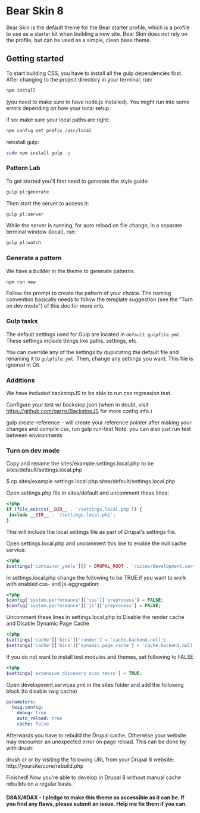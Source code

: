 # Bear Skin 8

Bear Skin is the default theme for the Bear starter profile, which is a profile to use as a starter kit when building a new site. Bear Skin does not rely on the profile, but can be used as a simple, clean base theme.

## Getting started
To start building CSS, you have to install all the gulp dependencies first. After changing to the project directory in your terminal, run:
```sh
npm install
```
(you need to make sure to have node.js installed). You might run into some errors depending on how your local setup.

if so:
make sure your local paths are right:
```sh
npm config set prefix /usr/local
```
reinstall gulp:
```sh
sudo npm install gulp -g
```

### Pattern Lab

To get started you'll first need to generate the style guide:
```sh
gulp pl:generate
```
Then start the server to access it:
```sh
gulp pl:server
```
While the server is running, for auto reload on file change, in a separate terminal window (local), run:
```sh
gulp pl:watch
```

### Generate a pattern
We have a builder in the theme to generate patterns.
```sh
npm run new
```
Follow the prompt to create the pattern of your choice. The naming convention basically needs to follow the template suggestion (see the "Turn on dev mode") of this doc for more info.

### Gulp tasks
The default settings used for Gulp are located in `default.gulpfile.yml`. These settings include things like paths, settings, etc.

You can override any of the settings by duplicating the default file and renaming it to `gulpfile.yml`. Then, change any settings you want. This file is ignored in Git.


### Additions
We have included backstopJS to be able to run css regression test.

Configure your test w/ backstop.json (when in doubt, visit https://github.com/garris/BackstopJS for more config info.)

gulp create-reference - will create your reference pointer
after making your changes and compile css, run
gulp run-test
Note: you can also just run test between environments


### Turn on dev mode

Copy and rename the sites/example.settings.local.php to be sites/default/settings.local.php

$ cp sites/example.settings.local.php sites/default/settings.local.php

Open settings.php file in sites/default and uncomment these lines:

```php
<?php
if (file_exists(__DIR__ . '/settings.local.php')) {
 include __DIR__ . '/settings.local.php';
}
```

This will include the local settings file as part of Drupal's settings file.

Open settings.local.php and uncomment this line to enable the null cache service:

```php
<?php
$settings['container_yamls'][] = DRUPAL_ROOT . '/sites/development.services.yml';
```

In settings.local.php change the following to be TRUE if you want to work with enabled css- and js-aggregation:

```php
<?php
$config['system.performance']['css']['preprocess'] = FALSE;
$config['system.performance']['js']['preprocess'] = FALSE;
```

Uncomment these lines in settings.local.php to Disable the render cache and Disable Dynamic Page Cache

```php
<?php
$settings['cache']['bins']['render'] = 'cache.backend.null';
$settings['cache']['bins']['dynamic_page_cache'] = 'cache.backend.null';
```

If you do not want to install test modules and themes, set following to FALSE

```php
<?php
$settings['extension_discovery_scan_tests'] = TRUE;
```

Open development.services.yml in the sites folder and add the following block (to disable twig cache)

```yaml
parameters:
  twig.config:
    debug: true
    auto_reload: true
    cache: false
```

Afterwards you have to rebuild the Drupal cache. Otherwise your website may encounter an unexpected error on page reload. This can be done by with drush:

drush cr or by visiting the following URL from your Drupal 8 website:
http://yoursite/core/rebuild.php

Finished! Now you're able to develop in Drupal 8 without manual cache rebuilds on a regular basis.

#### D8AX/#DAX - I pledge to make this theme as accessible as it can be. If you find any flaws, please submit an issue. Help me fix them if you can.
